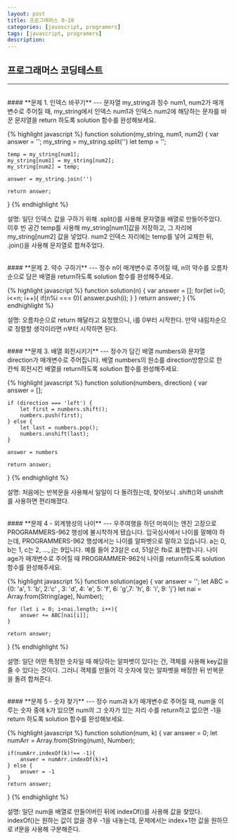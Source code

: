 ```yaml
---
layout: post
title: 프로그래머스 0-10
categories: [javascript, programers]
tags: [javascript, programers]
description: 
---
```


## 프로그래머스 코딩테스트
---

<br />
#### **문제 1. 인덱스 바꾸기** 
---
문자열 my_string과 정수 num1, num2가 매개변수로 주어질 때, my_string에서 인덱스 num1과 인덱스 num2에 해당하는 문자를 바꾼 문자열을 return 하도록 solution 함수를 완성해보세요.

{% highlight javascript %}
function solution(my_string, num1, num2) {
    var answer = '';
    my_string = my_string.split('')
    let temp = '';
    
    temp = my_string[num1];
    my_string[num1] = my_string[num2];
    my_string[num2] = temp;
    
    answer = my_string.join('')
    
    return answer;
}
{% endhighlight %}

설명: 일단 인덱스 값을 구하기 위해 .split()를 사용해 문자열을 배열로 만들어주었다. 이후 빈 공간 temp를 사용해 my_string[num1]값을 저장하고, 그 자리에 my_string[num2] 값을 넣었다. num2 인덱스 자리에는 temp를 넣어 교체한 뒤, .join()을 사용해 문자열로 합쳐주었다.

<br />
#### **문제 2. 약수 구하기** 
---
정수 n이 매개변수로 주어질 때, n의 약수를 오름차순으로 담은 배열을 return하도록 solution 함수를 완성해주세요.

{% highlight javascript %}
function solution(n) {
    var answer = [];
    for(let i=0; i<=n; i++){
        if(n%i === 0){
            answer.push(i);
        }
    }
    return answer;
}
{% endhighlight %}

설명: 오름차순으로 return 해달라고 요청했으니, i를 0부터 시작한다. 만약 내림차순으로 정렬할 생각이라면 n부터 시작하면 된다.

<br />
#### **문제 3. 배열 회전시키기** 
---
정수가 담긴 배열 numbers와 문자열 direction가 매개변수로 주어집니다. 배열 numbers의 원소를 direction방향으로 한 칸씩 회전시킨 배열을 return하도록 solution 함수를 완성해주세요.

{% highlight javascript %}
function solution(numbers, direction) {
    var answer = [];
    
    if (direction === 'left') {
        let first = numbers.shift();
        numbers.push(first);
    } else {
        let last = numbers.pop();
        numbers.unshift(last);
    }
    
    answer = numbers
    
    return answer;
}
{% endhighlight %}

설명: 처음에는 반복문을 사용해서 일일이 다 돌려줬는데, 찾아보니 .shift()와 unshift를 사용하면 편리해졌다. 

<br />
#### **문제 4 - 외계행성의 나이** 
---
우주여행을 하던 머쓱이는 엔진 고장으로 PROGRAMMERS-962 행성에 불시착하게 됐습니다. 입국심사에서 나이를 말해야 하는데, PROGRAMMERS-962 행성에서는 나이를 알파벳으로 말하고 있습니다. a는 0, b는 1, c는 2, ..., j는 9입니다. 예를 들어 23살은 cd, 51살은 fb로 표현합니다. 나이 age가 매개변수로 주어질 때 PROGRAMMER-962식 나이를 return하도록 solution 함수를 완성해주세요.

{% highlight javascript %}
function solution(age) {
    var answer = '';
    let ABC = {0: 'a', 1: 'b', 2:'c' , 3: 'd', 4: 'e', 5: 'f', 6: 'g',7: 'h', 8: 'i', 9: 'j'}
    let nai = Array.from(String(age), Number);
    
    for (let i = 0; i<nai.length; i++){
        answer += ABC[nai[i]];
    }
    
    return answer;
}
{% endhighlight %}

설명: 일단 어떤 특정한 숫자일 때 해당하는 알파벳이 있다는 건, 객체를 사용해 key값을 줄 수 있다는 것이다. 그러니 객체를 만들어 각 숫자에 맞는 알파벳을 배정한 뒤 반복문을 돌려 합쳐준다.

<br />
#### **문제 5 - 숫자 찾기** 
---
정수 num과 k가 매개변수로 주어질 때, num을 이루는 숫자 중에 k가 있으면 num의 그 숫자가 있는 자리 수를 return하고 없으면 -1을 return 하도록 solution 함수를 완성해보세요.

{% highlight javascript %}
function solution(num, k) {
    var answer = 0;
    let numArr = Array.from(String(num), Number);
    
    if(numArr.indexOf(k)!== -1){
        answer = numArr.indexOf(k)+1
    } else {
        answer = -1
    }
    return answer;
}
{% endhighlight %}

설명: 일단 num을 배열로 만들어버린 뒤에 indexOf()를 사용해 값을 찾았다. indexOf()는 원하는 값이 없을 경우 -1을 내놓는데, 문제에서는 index+1한 값을 원하므로 if문을 사용해 구분해준다.